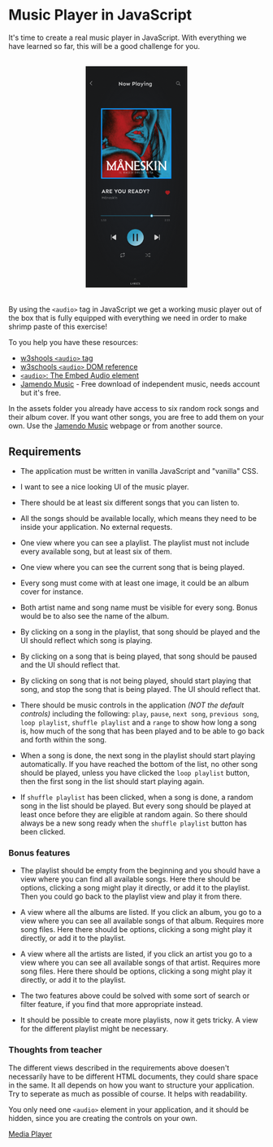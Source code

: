 # Music Player in JavaScript

It's time to create a real music player in JavaScript. With everything we have learned so far, this will be a good challenge for you.

<br>
<div style="margin: auto; width: 200px;">
  <img src="./assets/inspiration_screenshot.png">
</div>
<br>

By using the `<audio>` tag in JavaScript we get a working music player out of the box that is fully equipped with everything we need in order to make shrimp paste of this exercise!

To you help you have these resources:

- [w3shools `<audio>` tag](https://www.w3schools.com/tags/tag_audio.asp)
- [w3schools `<audio>` DOM reference](https://www.w3schools.com/tags/ref_av_dom.asp)
- [`<audio>`: The Embed Audio element](https://developer.mozilla.org/en-US/docs/Web/HTML/Element/audio#usage_notes)
- [Jamendo Music](https://www.jamendo.com/start) - Free download of independent music, needs account but it's free.

In the assets folder you already have access to six random rock songs and their album cover. If you want other songs, you are free to add them on your own. Use the [Jamendo Music](https://www.jamendo.com/start) webpage or from another source.

## Requirements

- The application must be written in vanilla JavaScript and "vanilla" CSS.

- I want to see a nice looking UI of the music player. 

- There should be at least six different songs that you can listen to.

- All the songs should be available locally, which means they need to be inside your application. No external requests.

- One view where you can see a playlist. The playlist must not include every available song, but at least six of them.

- One view where you can see the current song that is being played.

- Every song must come with at least one image, it could be an album cover for instance.

- Both artist name and song name must be visible for every song. Bonus would be to also see the name of the album.

- By clicking on a song in the playlist, that song should be played and the UI should reflect which song is playing.

- By clicking on a song that is being played, that song should be paused and the UI should reflect that.

- By clicking on song that is not being played, should start playing that song, and stop the song that is being played. The UI should reflect that.

- There should be music controls in the application _(NOT the default controls)_ including the following: `play`, `pause`, `next song`, `previous song`, `loop playlist`, `shuffle playlist` and a `range` to show how long a song is, how much of the song that has been played and to be able to go back and forth within the song.

- When a song is done, the next song in the playlist should start playing automatically. If you have reached the bottom of the list, no other song should be played, unless you have clicked the `loop playlist` button, then the first song in the list should start playing again.

- If `shuffle playlist` has been clicked, when a song is done, a random song in the list should be played. But every song should be played at least once before they are eligible at random again. So there should always be a new song ready when the `shuffle playlist` button has been clicked.

### Bonus features

- The playlist should be empty from the beginning and you should have a view where you can find all available songs. Here there should be options, clicking a song might play it directly, or add it to the playlist. Then you could go back to the playlist view and play it from there.

- A view where all the albums are listed. If you click an album, you go to a view where you can see all available songs of that album. Requires more song files. Here there should be options, clicking a song might play it directly, or add it to the playlist.

- A view where all the artists are listed, if you click an artist you go to a view where you can see all available songs of that artist. Requires more song files. Here there should be options, clicking a song might play it directly, or add it to the playlist.

- The two features above could be solved with some sort of search or filter feature, if you find that more appropriate instead.

- It should be possible to create more playlists, now it gets tricky. A view for the different playlist might be necessary.

###  Thoughts from teacher

The different views described in the requirements above doesen't necessarily have to be different HTML documents, they could share space in the same. It all depends on how you want to structure your application. Try to seperate as much as possible of course. It helps with readability.

You only need one `<audio>` element in your application, and it should be hidden, since you are creating the controls on your own. 

[Media Player](https://maichonok.github.io/Lexicon-js-music-player/)
